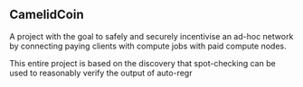 ## CamelidCoin

A project with the goal to safely and securely incentivise an ad-hoc network by connecting paying clients with compute jobs with paid compute nodes. 

This entire project is based on the discovery that spot-checking can be used to reasonably verify the output of auto-regr

